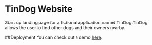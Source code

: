 # TinDog Website
Start up landing page for a fictional application named TinDog.TinDog allows the user to find other dogs and their owners nearby. 

##Deployment
You can check out a demo [here](https://alda-kst.github.io/TinDog/#cta).
